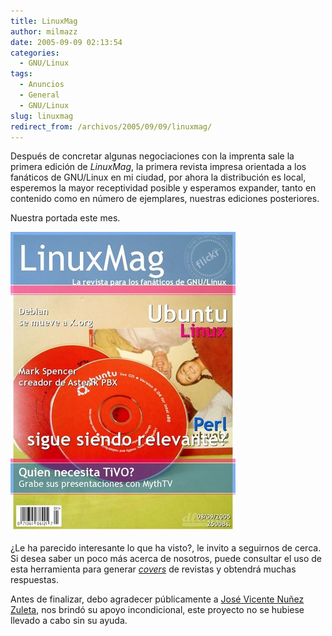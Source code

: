 ```yaml
---
title: LinuxMag
author: milmazz
date: 2005-09-09 02:13:54
categories:
  - GNU/Linux
tags:
  - Anuncios
  - General
  - GNU/Linux
slug: linuxmag
redirect_from: /archivos/2005/09/09/linuxmag/
---
```


Después de concretar algunas negociaciones con la imprenta sale la primera edición de _LinuxMag_, la primera revista impresa orientada a los fanáticos de GNU/Linux en mi ciudad, por ahora la distribución es local, esperemos la mayor receptividad posible y esperamos expander, tanto en contenido como en número de ejemplares, nuestras ediciones posteriores.

Nuestra portada este mes.

![LinuxMag, la revista de los fanáticos de GNU/Linux.](/images/2005-09-09-linuxmag/linuxmag.jpg)

¿Le ha parecido interesante lo que ha visto?, le invito a seguirnos de cerca. Si desea saber un poco más acerca de nosotros, puede consultar el uso de esta herramienta para generar [_covers_](http://flagrantdisregard.com/flickr/magazine.php) de revistas y obtendrá muchas respuestas.

Antes de finalizar, debo agradecer públicamente a [José Vicente Nuñez Zuleta](http://kodegeek.com/2005/08/kodegeek-magazine.html), nos brindó su apoyo incondicional, este proyecto no se hubiese llevado a cabo sin su ayuda.
